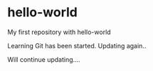 # hello-world
My first repository with hello-world

Learning Git has been started.
Updating again..

Will continue updating....
